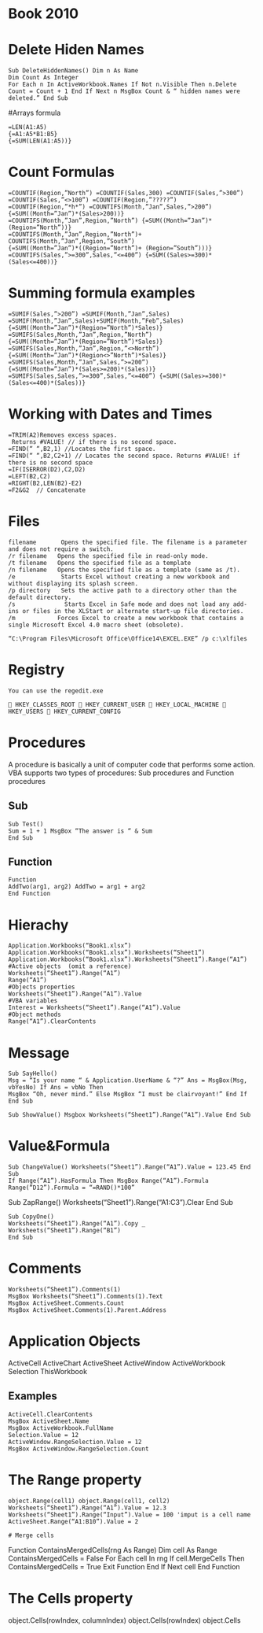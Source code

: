 # Book 2010

# Delete Hiden Names
```
Sub DeleteHiddenNames() Dim n As Name
Dim Count As Integer
For Each n In ActiveWorkbook.Names If Not n.Visible Then n.Delete
Count = Count + 1 End If Next n MsgBox Count & “ hidden names were deleted.” End Sub
```
#Arrays formula
```
=LEN(A1:A5)
{=A1:A5*B1:B5}
{=SUM(LEN(A1:A5))}
```
# Count Formulas
```
=COUNTIF(Region,”North”) =COUNTIF(Sales,300) =COUNTIF(Sales,”>300”) =COUNTIF(Sales,”<>100”) =COUNTIF(Region,”?????”)
=COUNTIF(Region,”*h*”) =COUNTIFS(Month,”Jan”,Sales,”>200”) {=SUM((Month=”Jan”)*(Sales>200))} =COUNTIFS(Month,”Jan”,Region,”North”) {=SUM((Month=”Jan”)*(Region=”North”))}
=COUNTIFS(Month,”Jan”,Region,”North”)+ COUNTIFS(Month,”Jan”,Region,”South”)
{=SUM((Month=”Jan”)*((Region=”North”)+ (Region=”South”)))}
=COUNTIFS(Sales,”>=300”,Sales,”<=400”) {=SUM((Sales>=300)*(Sales<=400))}
```
# Summing formula examples
```
=SUMIF(Sales,”>200”) =SUMIF(Month,”Jan”,Sales)
=SUMIF(Month,”Jan”,Sales)+SUMIF(Month,”Feb”,Sales)
{=SUM((Month=”Jan”)*(Region=”North”)*Sales)} 
=SUMIFS(Sales,Month,”Jan”,Region,”North”)
{=SUM((Month=”Jan”)*(Region=”North”)*Sales)} 
=SUMIFS(Sales,Month,”Jan”,Region,”<>North”) 
{=SUM((Month=”Jan”)*(Region<>”North”)*Sales)} =SUMIFS(Sales,Month,”Jan”,Sales,”>=200”)
{=SUM((Month=”Jan”)*(Sales>=200)*(Sales))} =SUMIFS(Sales,Sales,”>=300”,Sales,”<=400”) {=SUM((Sales>=300)*(Sales<=400)*(Sales))}
```
# Working with Dates and Times
```
=TRIM(A2)Removes excess spaces. 
 Returns #VALUE! // if there is no second space.
=FIND(“ “,B2,1) //Locates the first space.
=FIND(“ “,B2,C2+1) // Locates the second space. Returns #VALUE! if there is no second space
=IF(ISERROR(D2),C2,D2) 
=LEFT(B2,C2)
=RIGHT(B2,LEN(B2)-E2)
=F2&G2  // Concatenate
```
# Files
```
filename       Opens the specified file. The filename is a parameter and does not require a switch.
/r filename   Opens the specified file in read-only mode.
/t filename   Opens the specified file as a template
/n filename   Opens the specified file as a template (same as /t).
/e             Starts Excel without creating a new workbook and without displaying its splash screen.
/p directory   Sets the active path to a directory other than the default directory.
/s              Starts Excel in Safe mode and does not load any add-ins or files in the XLStart or alternate start-up file directories.
/m            Forces Excel to create a new workbook that contains a single Microsoft Excel 4.0 macro sheet (obsolete).

“C:\Program Files\Microsoft Office\Office14\EXCEL.EXE” /p c:\xlfiles
```
# Registry 
```
You can use the regedit.exe

 HKEY_CLASSES_ROOT  HKEY_CURRENT_USER  HKEY_LOCAL_MACHINE  HKEY_USERS  HKEY_CURRENT_CONFIG
```
# Procedures
A procedure is basically a unit of computer code that performs some action. VBA supports two types of procedures: Sub procedures and Function procedures
## Sub
```
Sub Test()
Sum = 1 + 1 MsgBox “The answer is “ & Sum 
End Sub
```
## Function
```
Function 
AddTwo(arg1, arg2) AddTwo = arg1 + arg2
End Function
```
# Hierachy
```
Application.Workbooks(“Book1.xlsx”)
Application.Workbooks(“Book1.xlsx”).Worksheets(“Sheet1”)
Application.Workbooks(“Book1.xlsx”).Worksheets(“Sheet1”).Range(“A1”)
#Active objects  (omit a reference)
Worksheets(“Sheet1”).Range(“A1”)
Range(“A1”)
#Objects properties
Worksheets(“Sheet1”).Range(“A1”).Value
#VBA variables
Interest = Worksheets(“Sheet1”).Range(“A1”).Value
#Object methods
Range(“A1”).ClearContents
```
# Message
```
Sub SayHello()
Msg = “Is your name “ & Application.UserName & “?” Ans = MsgBox(Msg, vbYesNo) If Ans = vbNo Then
MsgBox “Oh, never mind.” Else MsgBox “I must be clairvoyant!” End If End Sub
```
```
Sub ShowValue() Msgbox Worksheets(“Sheet1”).Range(“A1”).Value End Sub
```
# Value&Formula
```
Sub ChangeValue() Worksheets(“Sheet1”).Range(“A1”).Value = 123.45 End Sub
If Range(“A1”).HasFormula Then MsgBox Range(“A1”).Formula
Range(“D12”).Formula = “=RAND()*100”

```
Sub ZapRange() Worksheets(“Sheet1”).Range(“A1:C3”).Clear End Sub
```
Sub CopyOne()
Worksheets(“Sheet1”).Range(“A1”).Copy _ Worksheets(“Sheet1”).Range(“B1”)
End Sub
```
# Comments
```
Worksheets(“Sheet1”).Comments(1)
MsgBox Worksheets(“Sheet1”).Comments(1).Text
MsgBox ActiveSheet.Comments.Count
MsgBox ActiveSheet.Comments(1).Parent.Address
```
# Application Objects 
ActiveCell 
ActiveChart
ActiveSheet
ActiveWindow 
ActiveWorkbook 
Selection
ThisWorkbook
## Examples
```
ActiveCell.ClearContents
MsgBox ActiveSheet.Name
MsgBox ActiveWorkbook.FullName
Selection.Value = 12
ActiveWindow.RangeSelection.Value = 12
MsgBox ActiveWindow.RangeSelection.Count
```
# The Range property
```
object.Range(cell1) object.Range(cell1, cell2)
Worksheets(“Sheet1”).Range(“A1”).Value = 12.3
Worksheets(“Sheet1”).Range(“Input”).Value = 100 'imput is a cell name
ActiveSheet.Range(“A1:B10”).Value = 2

# Merge cells

```
Function ContainsMergedCells(rng As Range) Dim cell As Range
ContainsMergedCells = False For Each cell In rng
If cell.MergeCells Then ContainsMergedCells = True Exit Function
End If Next cell End Function

# The Cells property

object.Cells(rowIndex, columnIndex) object.Cells(rowIndex) object.Cells
